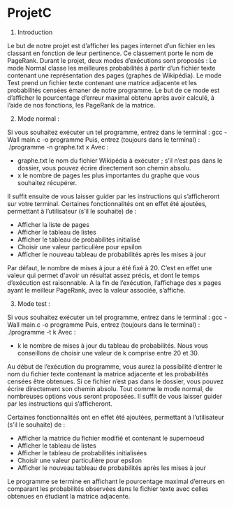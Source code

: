# ProjetC

1. Introduction

Le but de notre projet est d’afficher les pages internet d’un fichier en les classant en fonction de leur pertinence. 
Ce classement porte le nom de PageRank. 
Durant le projet, deux modes d’exécutions sont proposés :
Le mode Normal classe les meilleures probabilités à partir d’un fichier texte contenant une représentation des pages (graphes de Wikipédia).
Le mode Test prend un fichier texte contenant une matrice adjacente et les probabilités censées émaner de notre programme. Le but de ce mode est d’afficher le pourcentage d’erreur maximal obtenu après avoir calculé, à l’aide de nos fonctions, les PageRank de la matrice.


2. Mode normal :

Si vous souhaitez exécuter un tel programme, entrez dans le terminal :
gcc -Wall main.c -o programme
Puis, entrez (toujours dans le terminal) :
./programme -n graphe.txt x
Avec :
- graphe.txt le nom du fichier Wikipédia à exécuter ; s’il n’est pas dans le dossier, vous
pouvez écrire directement son chemin absolu.
- x le nombre de pages les plus importantes du graphe que vous souhaitez récupérer.

Il suffit ensuite de vous laisser guider par les instructions qui s’afficheront sur votre terminal. Certaines fonctionnalités ont en effet été ajoutées, permettant à l’utilisateur (s’il le souhaite) de :
- Afficher la liste de pages
- Afficher le tableau de listes
- Afficher le tableau de probabilités initialisé
- Choisir une valeur particulière pour epsilon
- Afficher le nouveau tableau de probabilités après les mises à jour


Par défaut, le nombre de mises à jour a été fixé à 20. C’est en effet une valeur qui permet d'avoir un résultat assez précis, et dont le temps d’exécution est raisonnable.
A la fin de l’exécution, l’affichage des x pages ayant le meilleur PageRank, avec la valeur associée, s’affiche.


3. Mode test : 

Si vous souhaitez exécuter un tel programme, entrez dans le terminal :
gcc -Wall main.c -o programme
Puis, entrez (toujours dans le terminal) :
./programme -t k
Avec :
- k le nombre de mises à jour du tableau de probabilités. Nous vous conseillons de
choisir une valeur de k comprise entre 20 et 30.


Au début de l’exécution du programme, vous aurez la possibilité d’entrer le nom du fichier texte contenant la matrice adjacente et les probabilités censées être obtenues. 
Si ce fichier n’est pas dans le dossier, vous pouvez écrire directement son chemin absolu.
Tout comme le mode normal, de nombreuses options vous seront proposées. 
Il suffit de vous laisser guider par les instructions qui s’afficheront. 


Certaines fonctionnalités ont en effet été ajoutées, permettant à l’utilisateur (s’il le souhaite) de :
- Afficher la matrice du fichier modifié et contenant le supernoeud 
- Afficher le tableau de listes
- Afficher le tableau de probabilités initialisées
- Choisir une valeur particulière pour epsilon
- Afficher le nouveau tableau de probabilités après les mises à jour

Le programme se termine en affichant le pourcentage maximal d’erreurs en comparant les probabilités observées dans le fichier texte avec celles obtenues en étudiant la matrice adjacente.
